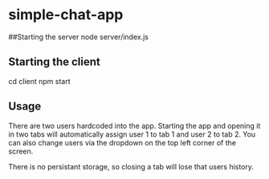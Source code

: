 # simple-chat-app

##Starting the server
node server/index.js

## Starting the client
cd client
npm start

## Usage
There are two users hardcoded into the app. Starting the app and opening it in two tabs will automatically assign user 1 to tab 1 and user 2 to tab 2. You can also change users via the dropdown on the top left corner of the screen. 

There is no persistant storage, so closing a tab will lose that users history. 


